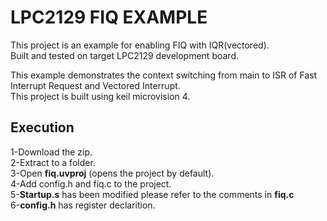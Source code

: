 # LPC2129 FIQ EXAMPLE

This project is an example for enabling FIQ with IQR(vectored).<br>
Built and tested on target LPC2129 development board.<br>

This example demonstrates the context switching from main to ISR of Fast Interrupt Request and Vectored Interrupt.<br>
This project is built using  keil microvision 4.<br>

## Execution 

1-Download the zip.<br>
2-Extract to a folder.<br>
3-Open __fiq.uvproj__ (opens the project by default).<br>
4-Add config.h and fiq.c to the project.<br>
5-__Startup.s__ has been modified please refer to the comments in __fiq.c__<br>
6-__config.h__ has register declarition.<br>



